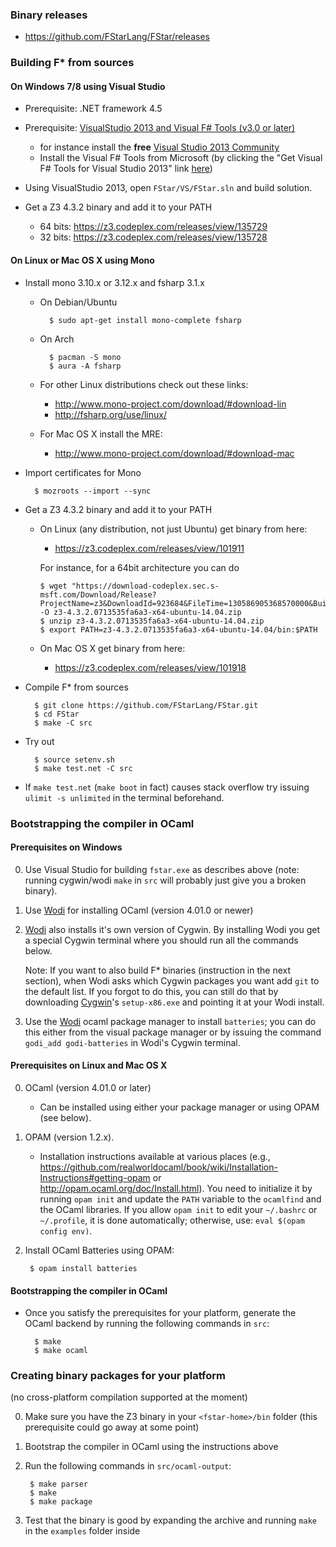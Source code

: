 ### Binary releases ###

- https://github.com/FStarLang/FStar/releases

### Building F* from sources ###

#### On Windows 7/8 using Visual Studio ####

  - Prerequisite: .NET framework 4.5

  - Prerequisite: [VisualStudio 2013 and Visual F# Tools (v3.0 or later)](http://fsharp.org/use/windows/)
    - for instance install the **free**
      [Visual Studio 2013 Community](https://www.visualstudio.com/en-us/products/visual-studio-community-vs.aspx)
    - Install the Visual F# Tools from Microsoft
      (by clicking the "Get Visual F# Tools for Visual Studio 2013"
       link [here](https://msdn.microsoft.com/en-us/vstudio/hh388569.aspx))

  - Using VisualStudio 2013, open `FStar/VS/FStar.sln` and build solution.

  - Get a Z3 4.3.2 binary and add it to your PATH
    - 64 bits: https://z3.codeplex.com/releases/view/135729
    - 32 bits: https://z3.codeplex.com/releases/view/135728

#### On Linux or Mac OS X using Mono ####

  - Install mono 3.10.x or 3.12.x and fsharp 3.1.x
  
    - On Debian/Ubuntu

            $ sudo apt-get install mono-complete fsharp

    - On Arch

            $ pacman -S mono
            $ aura -A fsharp

    - For other Linux distributions check out these links:
      - http://www.mono-project.com/download/#download-lin
      - http://fsharp.org/use/linux/

    - For Mac OS X install the MRE:
      - http://www.mono-project.com/download/#download-mac

  - Import certificates for Mono

          $ mozroots --import --sync

  - Get a Z3 4.3.2 binary and add it to your PATH

    - On Linux (any distribution, not just Ubuntu) get binary from here:
      - https://z3.codeplex.com/releases/view/101911

      For instance, for a 64bit architecture you can do

          $ wget "https://download-codeplex.sec.s-msft.com/Download/Release?ProjectName=z3&DownloadId=923684&FileTime=130586905368570000&Build=20959" -O z3-4.3.2.0713535fa6a3-x64-ubuntu-14.04.zip
          $ unzip z3-4.3.2.0713535fa6a3-x64-ubuntu-14.04.zip
          $ export PATH=z3-4.3.2.0713535fa6a3-x64-ubuntu-14.04/bin:$PATH

    - On Mac OS X get binary from here:
      - https://z3.codeplex.com/releases/view/101918

  - Compile F* from sources

          $ git clone https://github.com/FStarLang/FStar.git
          $ cd FStar
          $ make -C src

  - Try out

          $ source setenv.sh
          $ make test.net -C src

  - If `make test.net` (`make boot` in fact) causes stack overflow try
    issuing `ulimit -s unlimited` in the terminal beforehand.

### Bootstrapping the compiler in OCaml ###

#### Prerequisites on Windows ####

0. Use Visual Studio for building `fstar.exe` as describes above
   (note: running cygwin/wodi `make` in `src` will probably
   just give you a broken binary).

1. Use [Wodi] for installing OCaml (version 4.01.0 or newer)

2. [Wodi] also installs it's own version of Cygwin. By installing Wodi
   you get a special Cygwin terminal where you should run all the
   commands below.

   Note: If you want to also build F* binaries (instruction in the
   next section), when Wodi asks which Cygwin packages you want add
   `git` to the default list. If you forgot to do this, you can still
   do that by downloading [Cygwin]'s `setup-x86.exe` and pointing it
   at your Wodi install.

3. Use the [Wodi] ocaml package manager to install `batteries`; you can
   do this either from the visual package manager or by issuing the
   command `godi_add godi-batteries` in Wodi's Cygwin terminal.

[Wodi]: http://wodi.forge.ocamlcore.org/
[Cygwin]: https://www.cygwin.com/

#### Prerequisites on Linux and Mac OS X ####

0. OCaml (version 4.01.0 or later)
   - Can be installed using either your package manager or using OPAM
     (see below).

1. OPAM (version 1.2.x).
   - Installation instructions available at various places
     (e.g., https://github.com/realworldocaml/book/wiki/Installation-Instructions#getting-opam
     or http://opam.ocaml.org/doc/Install.html).
     You need to initialize it by running `opam init` and update the `PATH`
     variable to the `ocamlfind` and the OCaml libraries. If you allow
     `opam init` to edit your `~/.bashrc` or `~/.profile`, it is done
     automatically; otherwise, use: `eval $(opam config env)`.

2. Install OCaml Batteries using OPAM:

        $ opam install batteries

#### Bootstrapping the compiler in OCaml ####

- Once you satisfy the prerequisites for your platform,
  generate the OCaml backend by running the following commands in `src`:

        $ make
        $ make ocaml

### Creating binary packages for your platform ###

(no cross-platform compilation supported at the moment)

0. Make sure you have the Z3 binary in your `<fstar-home>/bin` folder
   (this prerequisite could go away at some point)

1. Bootstrap the compiler in OCaml using the instructions above

2. Run the following commands in `src/ocaml-output`:

        $ make parser
        $ make
        $ make package

3. Test that the binary is good by expanding the archive and running
   `make` in the `examples` folder inside
